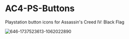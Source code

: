 # AC4-PS-Buttons
Playstation button icons for Assassin's Creed IV: Black Flag

![646-1737523613-1062022890](https://github.com/user-attachments/assets/81a4fbd2-0bca-4a00-bc5d-b58d6a0daf8e)
